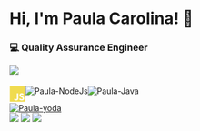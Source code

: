 # Hi, I'm Paula Carolina!  🖖 
### 💻 Quality Assurance Engineer 

</div>
 <div>
  <a href="https://github.com/paulahp">
  <img height="180em" src="https://github-readme-stats.vercel.app/api/top-langs/?username=paulahp&hide=html&layout=compact&theme=dark"/>
  

   </div> 
   
<div style="display: inline_block"><br>
 <img align="left" height="28em" alt="Paula-Js"  src="https://raw.githubusercontent.com/devicons/devicon/master/icons/javascript/javascript-plain.svg"> 
 <img align="left" alt="Paula-NodeJs" src="https://img.shields.io/badge/Node.js-43853D?style=for-the-badge&logo=node.js&logoColor=white"> 
 <img align="left" alt="Paula-Java" src="https://img.shields.io/badge/Java-ED8B00?style=for-the-badge&logo=java&logoColor=white">
    </div>
 
 ##
 <div> 
   <a align="left" href="https://www.linkedin.com/in/paula-carolina-santos/detail/overlay-view/urn:li:fsd_profileTreasuryMedia:(ACoAABagBKkB4Cp4DIzvRSqowuIKvoH5DcjObSk,1635465604937)/">
     <img height="163em"  alt="Paula-yoda" src="https://media.giphy.com/media/l0K4n42JVSqqUvAQg/giphy.gif">
  </div>
   
<div>
   <a align="left"  href="https://www.linkedin.com/in/paula-carolina-santos/"  target="_blank"><img  src="https://img.shields.io/badge/-LinkedIn-%230077B5?style=for-the-badge&logo=linkedin&logoColor=white" target="_blank"></a>
 <a href="https://www.instagram.com/paularathlef/" target="_blank"><img  src="https://img.shields.io/badge/-Instagram-%23E4405F?style=for-the-badge&logo=instagram&logoColor=white" target="_blank"></a>
      <a align="left"  href = "mailto:paulac.santos@live.com"><img src="https://img.shields.io/badge/Microsoft_Outlook-0078D4?style=for-the-badge&logo=microsoft-outlook&logoColor=white" target="_blank"></a>
</div>
</div> 
  
 

